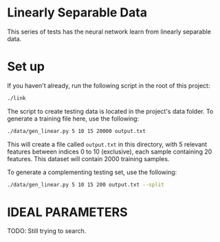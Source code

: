 Linearly Separable Data
=======================

This series of tests has the neural network learn from linearly
separable data.


Set up
======
If you haven't already, run the following script in the root of
this project:
```bash
./link
```
The script to create testing data is located in the project's
data folder. To generate a training file here, use the following:
```bash
./data/gen_linear.py 5 10 15 20000 output.txt
```

This will create a file called `output.txt` in this directory,
with 5 relevant features between indices 0 to 10 (exclusive),
each sample containing 20 features. This dataset will contain 
2000 training samples.

To generate a complementing testing set, use the following:
```bash
./data/gen_linear.py 5 10 15 200 output.txt --split
```
IDEAL PARAMETERS
================
TODO: Still trying to search.
